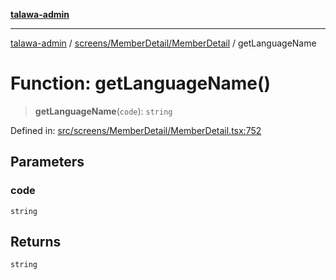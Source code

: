 [**talawa-admin**](../../../../README.md)

***

[talawa-admin](../../../../README.md) / [screens/MemberDetail/MemberDetail](../README.md) / getLanguageName

# Function: getLanguageName()

> **getLanguageName**(`code`): `string`

Defined in: [src/screens/MemberDetail/MemberDetail.tsx:752](https://github.com/gautam-divyanshu/talawa-admin/blob/619e831a8e34de2906df3277eb6df8b5309fb2fc/src/screens/MemberDetail/MemberDetail.tsx#L752)

## Parameters

### code

`string`

## Returns

`string`
